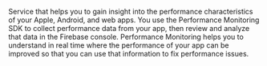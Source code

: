 Service that helps you to gain insight into the performance characteristics of your Apple, Android, and web apps.
You use the Performance Monitoring SDK to collect performance data from your app, then review and analyze that data in the Firebase console. 
Performance Monitoring helps you to understand in real time where the performance of your app can be improved so that you can use that information to fix performance issues.